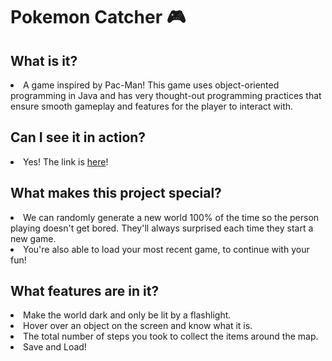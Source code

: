 <h1>Pokemon Catcher 🎮</h1>
<h2>What is it?</h2>
<li>A game inspired by Pac-Man! This game uses object-oriented programming in Java and has very thought-out programming practices 
  that ensure smooth gameplay and features for the player to interact with.
</li>
<h2>Can I see it in action?</h2>
<li>Yes! The link is
  <a href = "https://www.youtube.com/watch?v=dcADCdB-Uuo&t=108s">here</a>!
</li>
<h2>What makes this project special?</h2>
<li>We can randomly generate a new world 100% of the time so the person playing doesn't get bored. They'll always surprised each time 
  they start a new game.</li>
  <li>You're also able to load your most recent game, to continue with your fun!</li>
<h2>What features are in it?</h2>
<li>Make the world dark and only be lit by a flashlight.</li>
<li>Hover over an object on the screen and know what it is.</li>
<li>The total number of steps you took to collect the items around the map.</li>
<li>Save and Load!</li>

